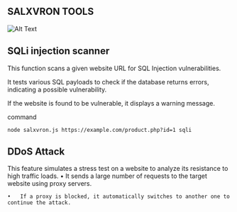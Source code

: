 ## SALXVRON TOOLS
![Alt Text](https://k.top4top.io/p_3370zuc3a0.png)

## SQLi injection scanner
This function scans a given website URL for SQL Injection vulnerabilities.

It tests various SQL payloads to check if the database returns errors, indicating a possible vulnerability.

If the website is found to be vulnerable, it displays a warning message.

command 

```node salxvron.js https://example.com/product.php?id=1 sqli```

## DDoS Attack

This feature simulates a stress test on a website to analyze its resistance to high traffic loads.
	•	It sends a large number of requests to the target website using proxy servers.

	•	If a proxy is blocked, it automatically switches to another one to continue the attack.